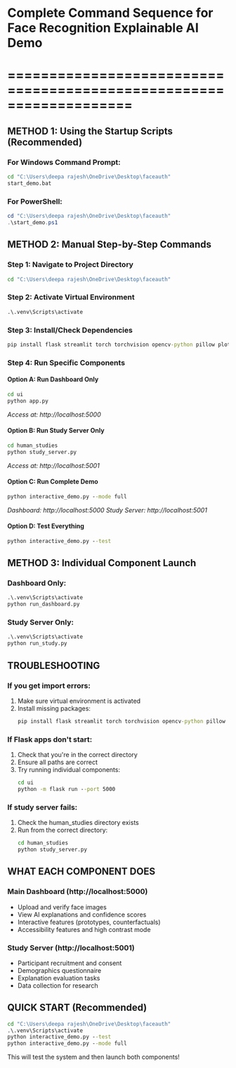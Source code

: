 # Complete Command Sequence for Face Recognition Explainable AI Demo
# ===================================================================

## METHOD 1: Using the Startup Scripts (Recommended)

### For Windows Command Prompt:
```cmd
cd "C:\Users\deepa rajesh\OneDrive\Desktop\faceauth"
start_demo.bat
```

### For PowerShell:
```powershell
cd "C:\Users\deepa rajesh\OneDrive\Desktop\faceauth"
.\start_demo.ps1
```

## METHOD 2: Manual Step-by-Step Commands

### Step 1: Navigate to Project Directory
```cmd
cd "C:\Users\deepa rajesh\OneDrive\Desktop\faceauth"
```

### Step 2: Activate Virtual Environment
```cmd
.\.venv\Scripts\activate
```

### Step 3: Install/Check Dependencies
```cmd
pip install flask streamlit torch torchvision opencv-python pillow plotly matplotlib pandas
```

### Step 4: Run Specific Components

#### Option A: Run Dashboard Only
```cmd
cd ui
python app.py
```
*Access at: http://localhost:5000*

#### Option B: Run Study Server Only
```cmd
cd human_studies
python study_server.py
```
*Access at: http://localhost:5001*

#### Option C: Run Complete Demo
```cmd
python interactive_demo.py --mode full
```
*Dashboard: http://localhost:5000*
*Study Server: http://localhost:5001*

#### Option D: Test Everything
```cmd
python interactive_demo.py --test
```

## METHOD 3: Individual Component Launch

### Dashboard Only:
```cmd
.\.venv\Scripts\activate
python run_dashboard.py
```

### Study Server Only:
```cmd
.\.venv\Scripts\activate
python run_study.py
```

## TROUBLESHOOTING

### If you get import errors:
1. Make sure virtual environment is activated
2. Install missing packages:
   ```cmd
   pip install flask streamlit torch torchvision opencv-python pillow plotly matplotlib pandas
   ```

### If Flask apps don't start:
1. Check that you're in the correct directory
2. Ensure all paths are correct
3. Try running individual components:
   ```cmd
   cd ui
   python -m flask run --port 5000
   ```

### If study server fails:
1. Check the human_studies directory exists
2. Run from the correct directory:
   ```cmd
   cd human_studies
   python study_server.py
   ```

## WHAT EACH COMPONENT DOES

### Main Dashboard (http://localhost:5000)
- Upload and verify face images
- View AI explanations and confidence scores
- Interactive features (prototypes, counterfactuals)
- Accessibility features and high contrast mode

### Study Server (http://localhost:5001)
- Participant recruitment and consent
- Demographics questionnaire
- Explanation evaluation tasks
- Data collection for research

## QUICK START (Recommended)
```cmd
cd "C:\Users\deepa rajesh\OneDrive\Desktop\faceauth"
.\.venv\Scripts\activate
python interactive_demo.py --test
python interactive_demo.py --mode full
```

This will test the system and then launch both components!